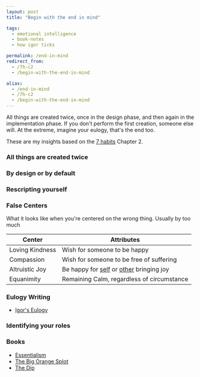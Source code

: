 ```yaml
---
layout: post
title: "Begin with the end in mind"

tags:
  - emotional intelligence
  - book-notes
  - how igor ticks

permalink: /end-in-mind
redirect_from:
  - /7h-c2
  - /begin-with-the-end-in-mind

alias:
  - /end-in-mind
  - /7h-c2
  - /begin-with-the-end-in-mind
---
```


All things are created twice, once in the design phase, and then again in the implementation phase. If you don't perform the first creation, someone else will. At the extreme, imagine your eulogy, that's the end too.

These are my insights based on the [7 habits](/7h) Chapter 2.

### All things are created twice

### By design or by default

### Rescripting yourself

### False Centers

What it looks like when you're centered on the wrong thing. Usually by too much

| Center          | Attributes                                                   |
| --------------- | ------------------------------------------------------------ |
| Loving Kindness | Wish for someone to be happy                                 |
| Compassion      | Wish for someone to be free of suffering                     |
| Altruistic Joy  | Be happy for [self](/joy) or [other](/touching) bringing joy |
| Equanimity      | Remaining Calm, regardless of circumstance                   |

### Eulogy Writing

- [Igor's Eulogy](/eulogy)

### Identifying your roles

### Books

- [Essentialism](/essentialism)
- [The Big Orange Splot](https://www.amazon.com/Big-Orange-Splot-Manus-Pinkwater/dp/0590445103)
- [The Dip](/dip)
